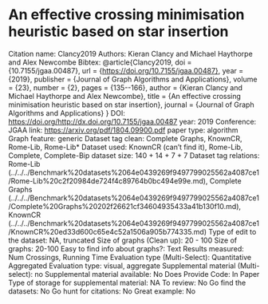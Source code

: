 # An effective crossing minimisation heuristic based on star insertion

Citation name: Clancy2019
Authors: Kieran Clancy and Michael Haythorpe and Alex Newcombe
Bibtex: @article{Clancy2019,
doi = {10.7155/jgaa.00487},
url = {https://doi.org/10.7155/jgaa.00487},
year = {2019},
publisher = {Journal of Graph Algorithms and Applications},
volume = {23},
number = {2},
pages = {135--166},
author = {Kieran Clancy and Michael Haythorpe and Alex Newcombe},
title = {An effective crossing minimisation heuristic based on star insertion},
journal = {Journal of Graph Algorithms and Applications}
}
DOI: https://doi.org/http://dx.doi.org/10.7155/jgaa.00487
year: 2019
Conference: JGAA
link: https://arxiv.org/pdf/1804.09900.pdf
paper type: algorithm
Graph feature: generic
Dataset tag clean: Complete Graphs, KnownCR, Rome-Lib, Rome-Lib*
Dataset used: KnownCR (can’t find it), Rome-Lib, Complete, Complete-Bip
dataset size: 140 + 14 + 7 + 7
Dataset tag relations: Rome-Lib (../../../Benchmark%20datasets%2064e0439269f9497799025562a4087ce1/Rome-Lib%20c2f20984de724f4c89764b0bc494e99e.md), Complete Graphs (../../../Benchmark%20datasets%2064e0439269f9497799025562a4087ce1/Complete%20Graphs%20202f26621cf34604935433a41b130f10.md), KnownCR (../../../Benchmark%20datasets%2064e0439269f9497799025562a4087ce1/KnownCR%20ed33d600c65e4c52a1506a905b774335.md)
Type of edit to the dataset: NA, truncated
Size of graphs (Clean up): 20 - 100
Size of graphs: 20-100
Easy to find info about graphs?: Text
Results measured: Num Crossings, Running Time
Evaluation type (Multi-Select): Quantitative Aggregated
Evaluation type: visual, aggregate
Supplemental material (Multi-select): no
Supplemental material available: No
Does Provide Code: In Paper
Type of storage for supplemental material: NA
To review: No
Go find the datasets: No
Go hunt for citations: No
Great example: No